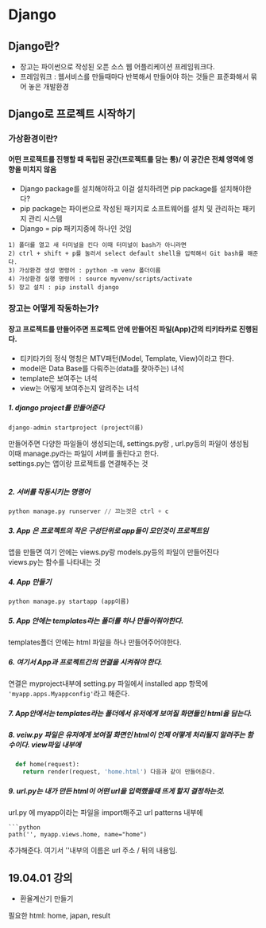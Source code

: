 # Django
## Django란?
- 장고는 파이썬으로 작성된 오픈 소스 웹 어플리케이션 프레임워크다.
- 프레임워크 : 웹서비스를 만들때마다 반복해서 만들어야 하는 것들은 표준화해서 묶어 놓은 개발환경
## Django로 프로젝트 시작하기
### 가상환경이란?
#### 어떤 프로젝트를 진행할 때 독립된 공간(프로젝트를 담는 통)/ 이 공간은 전체 영역에 영향을 미치지 않음
- Django package를 설치해야하고 이걸 설치하려면 pip package를 설치해야한다?
- pip package는 파이썬으로 작성된 패키지로 소프트웨어를 설치 및 관리하는 패키지 관리 시스템
- Django = pip 패키지중에 하나인 것임
```
1) 폴더를 열고 새 터미널을 킨다 이때 터미널이 bash가 아니라면 
2) ctrl + shift + p를 눌러서 select default shell을 입력해서 Git bash를 해준다.
3) 가상환경 생성 명령어 : python -m venv 폴더이름
4) 가상환경 실행 명령어 : source myvenv/scripts/activate
5) 장고 설치 : pip install django
```
### 장고는 어떻게 작동하는가?
#### 장고 프로젝트를 만들어주면 프로젝트 안에 만들어진 파일(App)간의 티키타카로 진행된다.
- 티키타가의 정식 명칭은 MTV패턴(Model, Template, View)이라고 한다.
- model은 Data Base를 다뤄주는(data를 찾아주는) 녀석
- template은 보여주는 녀석
- view는 어떻게 보여주는지 알려주는 녀석

##### 1. django project를 만들어준다
```python
django-admin startproject (project이름)
```
만들어주면 다양한 파일들이 생성되는데, settings.py랑 , url.py등의 파일이 생성됨<br>
이때 manage.py라는 파일이 서버를 돌린다고 한다.<br>
settings.py는 앱이랑 프로젝트를 연결해주는 것<br><br>
##### 2. 서버를 작동시키는 명령어
```python
python manage.py runserver // 끄는것은 ctrl + c
```
##### 3. App 은 프로젝트의 작은 구성단위로 app들이 모인것이 프로젝트임<br>
앱을 만들면 여기 안에는 views.py랑 models.py등의 파일이 만들어진다<br>
views.py는 함수를 나타내는 것

##### 4. App 만들기
```python
python manage.py startapp (app이름)
```
##### 5. App 안에는 templates라는 폴더를 하나 만들어줘야한다.<br>
templates폴더 안에는 html 파일을 하나 만들어주어야한다.
##### 6. 여기서 App과 프로젝트간의 연결을 시켜줘야 한다.<br>
  연결은 myproject내부에 setting.py 파일에서 installed app 항목에 ```'myapp.apps.Myappconfig'```라고 해준다.<br>
##### 7. App안에서는 templates라는 폴더에서 유저에게 보여질 화면들인 html을 담는다.<br>
##### 8. veiw.py 파일은 유저에게 보여질 화면인 html이 언제 어떻게 처리될지 알려주는 함수이다. view파일 내부에<br>
```python
  def home(request):
    return render(request, 'home.html') 다음과 같이 만들어준다.
```
##### 9. url.py는 내가 만든 html이 어떤 url을 입력했을때 뜨게 할지 결정하는것.<br>
 url.py 에 myapp이라는 파일을 import해주고 url patterns 내부에
 ```
 ```python
 path('', myapp.views.home, name="home")
 ```
 추가해준다. 여기서 ''내부의 이름은 url 주소 / 뒤의 내용임.


## 19.04.01 강의
- 환율계산기 만들기

필요한 html: home, japan, result
